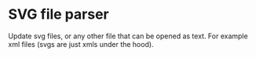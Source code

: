 # SVG file parser

Update svg files, or any other file that can be opened as text. For example xml files (svgs are just xmls under the hood).

